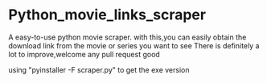 # Python_movie_links_scraper
A easy-to-use python movie scraper.
with this,you can easily obtain the download link from the movie or series you want to see
There is definitely a lot to improve,welcome any pull request good

using "pyinstaller -F scraper.py" to get the exe version
